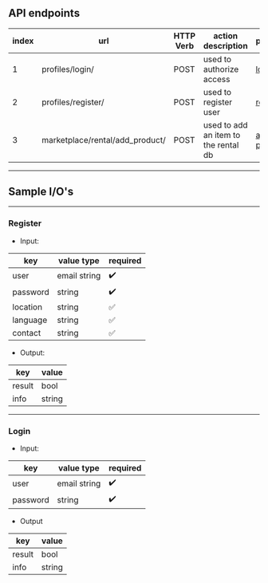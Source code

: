 #

## API endpoints

|index|url|HTTP Verb|action description|protocols|
|-|-|-|-|-|
|1|profiles/login/|POST| used to authorize access|[login](#login)|
|2|profiles/register/|POST| used to register user|[register](#register)|
|3|marketplace/rental/add_product/|POST| used to add an item to the rental db|[add product](#marketplace-rental-add-product)|

---

## Sample I/O's

---

### Register

* Input:

|key|value type|required|
|---|----------|--------|
|user|email string|:heavy_check_mark:|
|password|string|:heavy_check_mark: |
|location| string|:white_check_mark:|
|language|string|:white_check_mark:|
|contact|string|:white_check_mark:|

* Output:

|key|value|
|---|-----|
|result|bool|
|info|string|

---

### Login

* Input:

|key|value type|required|
|---|----------|--------|
|user|email string|:heavy_check_mark:|
|password|string|:heavy_check_mark:|

* Output

|key|value|
|---|-----|
|result|bool|
|info|string|
